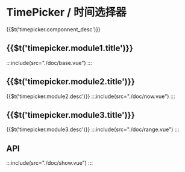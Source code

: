 # TimePicker / 时间选择器
<span>{{$t('timepicker.componnent_desc')}}</span>

## <span>{{$t('timepicker.module1.title')}}</span>
:::include(src="./doc/base.vue")
:::

## <span>{{$t('timepicker.module2.title')}}</span>
<span>{{$t('timepicker.module2.desc')}}</span>
:::include(src="./doc/now.vue")
:::

## <span>{{$t('timepicker.module3.title')}}</span>
<span>{{$t('timepicker.module3.desc')}}</span>
:::include(src="./doc/range.vue")
:::

<!-- ### 日期格式
默认情况下，组件接受并返回 `Date` 对象。以下为可用的格式化字串，以 UTC 2017年1月2日 03:04:05 为例：

| 格式 | 含义 | 备注 | 举例 |
|------|------|------|------|------|
| `H`  | 小时 | 24小时制；不补0 | 3 |
| `HH` | 小时 | 24小时制 | 03 |
| `h`  | 小时 | 12小时制，须和 `A` 或 `a` 使用；不补0 | 3 |
| `hh` | 小时 | 12小时制，须和 `A` 或 `a` 使用 | 03 |
| `m`  | 分钟 | 不补0 | 4 |
| `mm` | 分钟 | | 04 |
| `s`  | 秒 | 不补0 | 5 |
| `ss` | 秒 | | 05 |
| `A`  | AM/PM | 仅 `format` 可用，大写 | AM |
| `a`  | am/pm | 仅 `format` 可用，小写 | am | -->

## API
<api-doc name="TimePicker" :doc="require('./api.json')"></api-doc>

:::include(src="./doc/show.vue")
:::